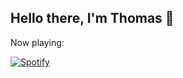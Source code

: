 ## Hello there, I'm Thomas 👋


Now playing:

[![Spotify](https://thomasplevy.vercel.app/api/spotify)](https://open.spotify.com/user/thomasplevy)
